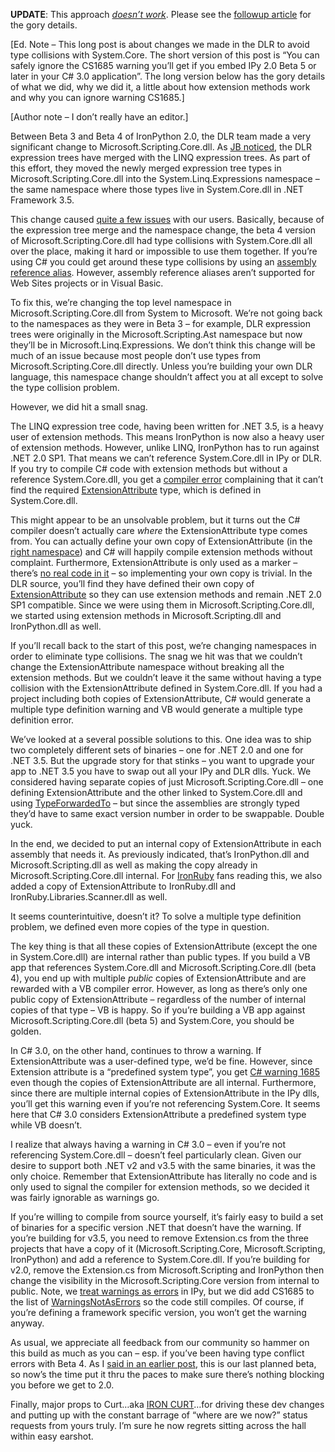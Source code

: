 **UPDATE**: This approach <span
style="text-decoration: underline;">*doesn’t work*</span>. Please see
the [followup
article](http://devhawk.net/2008/10/21/the-fifth-assembly/) for the gory
details.

[Ed. Note – This long post is about changes we made in the DLR to avoid
type collisions with System.Core. The short version of this post is “You
can safely ignore the CS1685 warning you’ll get if you embed IPy 2.0
Beta 5 or later in your C\# 3.0 application”. The long version below has
the gory details of what we did, why we did it, a little about how
extension methods work and why you can ignore warning CS1685.]

[Author note – I don’t really have an editor.]

Between Beta 3 and Beta 4 of IronPython 2.0, the DLR team made a very
significant change to Microsoft.Scripting.Core.dll. As [JB
noticed](http://evain.net/blog/articles/2008/07/29/net-4-c-4-and-the-dlr),
the DLR expression trees have merged with the LINQ expression trees. As
part of this effort, they moved the newly merged expression tree types
in Microsoft.Scripting.Core.dll into the System.Linq.Expressions
namespace – the same namespace where those types live in System.Core.dll
in .NET Framework 3.5.

This change caused [quite a few
issues](http://lists.ironpython.com/pipermail/users-ironpython.com/2008-August/thread.html#8036)
with our users. Basically, because of the expression tree merge and the
namespace change, the beta 4 version of Microsoft.Scripting.Core.dll had
type collisions with System.Core.dll all over the place, making it hard
or impossible to use them together. If you’re using C\# you could get
around these type collisions by using an [assembly reference
alias](http://msdn.microsoft.com/en-us/library/yabyz3h4.aspx). However,
assembly reference aliases aren’t supported for Web Sites projects or in
Visual Basic.

To fix this, we’re changing the top level namespace in
Microsoft.Scripting.Core.dll from System to Microsoft. We’re not going
back to the namespaces as they were in Beta 3 – for example, DLR
expression trees were originally in the Microsoft.Scripting.Ast
namespace but now they’ll be in Microsoft.Linq.Expressions. We don’t
think this change will be much of an issue because most people don’t use
types from Microsoft.Scripting.Core.dll directly. Unless you’re building
your own DLR language, this namespace change shouldn’t affect you at all
except to solve the type collision problem.

However, we did hit a small snag.

The LINQ expression tree code, having been written for .NET 3.5, is a
heavy user of extension methods. This means IronPython is now also a
heavy user of extension methods. However, unlike LINQ, IronPython has to
run against .NET 2.0 SP1. That means we can’t reference System.Core.dll
in IPy or DLR. If you try to compile C\# code with extension methods but
without a reference System.Core.dll, you get a [compiler
error](http://msdn.microsoft.com/en-us/library/bb384020.aspx)
complaining that it can’t find the required
[ExtensionAttribute](http://msdn.microsoft.com/en-us/library/system.runtime.compilerservices.extensionattribute.aspx)
type, which is defined in System.Core.dll.

This might appear to be an unsolvable problem, but it turns out the C\#
compiler doesn’t actually care *where* the ExtensionAttribute type comes
from. You can actually define your own copy of ExtensionAttribute (in
the [right
namespace](http://msdn.microsoft.com/en-us/library/system.runtime.compilerservices.aspx))
and C\# will happily compile extension methods without complaint.
Furthermore, ExtensionAttribute is only used as a marker – there’s [no
real code in
it](http://referencesource.microsoft.com/#mscorlib/system/runtime/compilerservices/extensionattribute.cs,dba09c2b000dafa2)
– so implementing your own copy is trivial. In the DLR source, you’ll
find they have defined their own copy of
[ExtensionAttribute](http://www.codeplex.com/IronPython/SourceControl/FileView.aspx?itemId=478318&changeSetId=39144)
so they can use extension methods and remain .NET 2.0 SP1 compatible.
Since we were using them in Microsoft.Scripting.Core.dll, we started
using extension methods in Microsoft.Scripting.dll and IronPython.dll as
well.

If you’ll recall back to the start of this post, we’re changing
namespaces in order to eliminate type collisions. The snag we hit was
that we couldn’t change the ExtensionAttribute namespace without
breaking all the extension methods. But we couldn’t leave it the same
without having a type collision with the ExtensionAttribute defined in
System.Core.dll. If you had a project including both copies of
ExtensionAttribute, C\# would generate a multiple type definition
warning and VB would generate a multiple type definition error.

We’ve looked at a several possible solutions to this. One idea was to
ship two completely different sets of binaries – one for .NET 2.0 and
one for .NET 3.5. But the upgrade story for that stinks – you want to
upgrade your app to .NET 3.5 you have to swap out all your IPy and DLR
dlls. Yuck. We considered having separate copies of just
Microsoft.Scripting.Core.dll – one defining ExtensionAttribute and the
other linked to System.Core.dll and using
[TypeForwardedTo](http://msdn.microsoft.com/en-us/library/system.runtime.compilerservices.typeforwardedtoattribute.aspx)
– but since the assemblies are strongly typed they’d have to same exact
version number in order to be swappable. Double yuck.

In the end, we decided to put an internal copy of ExtensionAttribute in
each assembly that needs it. As previously indicated, that’s
IronPython.dll and Microsoft.Scripting.dll as well as making the copy
already in Microsoft.Scripting.Core.dll internal. For
[IronRuby](http://www.ironruby.com/) fans reading this, we also added a
copy of ExtensionAttribute to IronRuby.dll and
IronRuby.Libraries.Scanner.dll as well.

It seems counterintuitive, doesn’t it? To solve a multiple type
definition problem, we defined even more copies of the type in question.

The key thing is that all these copies of ExtensionAttribute (except the
one in System.Core.dll) are internal rather than public types. If you
build a VB app that references System.Core.dll and
Microsoft.Scripting.Core.dll (beta 4), you end up with multiple *public*
copies of ExtensionAttribute and are rewarded with a VB compiler error.
However, as long as there’s only one public copy of ExtensionAttribute –
regardless of the number of internal copies of that type – VB is happy.
So if you’re building a VB app against Microsoft.Scripting.Core.dll
(beta 5) and System.Core, you should be golden.

In C\# 3.0, on the other hand, continues to throw a warning. If
ExtensionAttribute was a user-defined type, we’d be fine. However, since
Extension attribute is a “predefined system type”, you get [C\# warning
1685](http://msdn.microsoft.com/en-us/library/8xys0hxk.aspx) even though
the copies of ExtensionAttribute are all internal. Furthermore, since
there are multiple internal copies of ExtensionAttribute in the IPy
dlls, you’ll get this warning even if you’re not referencing
System.Core. It seems here that C\# 3.0 considers ExtensionAttribute a
predefined system type while VB doesn’t.

I realize that always having a warning in C\# 3.0 – even if you’re not
referencing System.Core.dll – doesn’t feel particularly clean. Given our
desire to support both .NET v2 and v3.5 with the same binaries, it was
the only choice. Remember that ExtensionAttribute has literally no code
and is only used to signal the compiler for extension methods, so we
decided it was fairly ignorable as warnings go.

If you’re willing to compile from source yourself, it’s fairly easy to
build a set of binaries for a specific version .NET that doesn’t have
the warning. If you’re building for v3.5, you need to remove
Extension.cs from the three projects that have a copy of it
(Microsoft.Scripting.Core, Microsoft.Scripting, IronPython) and add a
reference to System.Core.dll. If you’re building for v2.0, remove the
Extension.cs from Microsoft.Scripting and IronPython then change the
visibility in the Microsoft.Scripting.Core version from internal to
public. Note, we [treat warnings as
errors](http://msdn.microsoft.com/en-us/library/microsoft.build.tasks.managedcompiler.treatwarningsaserrors.aspx)
in IPy, but we did add CS1685 to the list of
[WarningsNotAsErrors](http://msdn.microsoft.com/en-us/library/microsoft.build.tasks.csc.warningsnotaserrors.aspx)
so the code still compiles. Of course, if you’re defining a framework
specific version, you won’t get the warning anyway.

As usual, we appreciate all feedback from our community so hammer on
this build as much as you can – esp. if you’ve been having type conflict
errors with Beta 4. As I [said in an earlier
post](http://devhawk.net/2008/09/17/ironpython-beta-5/), this is our
last planned beta, so now’s the time put it thru the paces to make sure
there’s nothing blocking you before we get to 2.0.

Finally, major props to Curt…aka [IRON
CURT](http://blogs.msdn.com/curth/)…for driving these dev changes and
putting up with the constant barrage of “where are we now?” status
requests from yours truly. I’m sure he now regrets sitting across the
hall within easy earshot.
